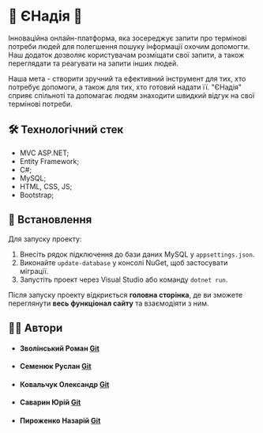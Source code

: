 # 💙 ЄНадія 💛

Інноваційна онлайн-платформа, яка зосереджує запити про термінові потреби людей для полегшення пошуку інформації охочим допомогти. Наш додаток дозволяє користувачам розміщати свої запити, а також переглядати та реагувати на запити інших людей.

Наша мета - створити зручний та ефективний інструмент для тих, хто потребує допомоги, а також для тих, хто готовий надати її. "ЄНадія" сприяє спільноті та допомагає людям знаходити швидкий відгук на свої термінові потреби.

## 🛠 Технологічний стек
* MVC ASP.NET;
* Entity Framework;
* C#;
* MySQL;
* HTML, CSS, JS;
* Bootstrap;

## 🚀 Встановлення

Для запуску проекту:

1. Внесіть рядок підключення до бази даних MySQL у `appsettings.json`.
2. Виконайте `update-database` у консолі NuGet, щоб застосувати міграції.
3. Запустіть проект через Visual Studio або команду `dotnet run`.

Після запуску проекту відкриється **головна сторінка**, де ви зможете переглянути **весь функціонал сайту** та взаємодіяти з ним.

## 🧙🏻 Автори

* #### Зволінський Роман [Git](https://github.com/RomanZvol)
* #### Cеменюк Руслан [Git](https://github.com/NoMeFU/)
* #### Ковальчук Олександр [Git](https://github.com/JustKovalchuk)
* #### Саварин Юрій [Git](https://github.com/YuraSavaryn)
* #### Пироженко Назарій [Git](https://github.com/pyrozhenkko)
